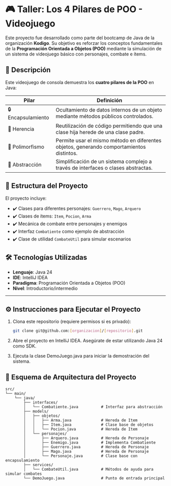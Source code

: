 # 🎮 Taller: Los 4 Pilares de POO - Videojuego

Este proyecto fue desarrollado como parte del bootcamp de Java de la organización **Kodigo**. Su objetivo es reforzar los conceptos fundamentales de la **Programación Orientada a Objetos (POO)** mediante la simulación de un sistema de videojuego básico con personajes, combate e ítems.

## 📘 Descripción

Este videojuego de consola demuestra los **cuatro pilares de la POO** en Java:

| Pilar          | Definición                                                                 |
|----------------|---------------------------------------------------------------------------|
| 🔒 Encapsulamiento | Ocultamiento de datos internos de un objeto mediante métodos públicos controlados. |
| 🧬 Herencia         | Reutilización de código permitiendo que una clase hija herede de una clase padre.   |
| 🔄 Polimorfismo     | Permite usar el mismo método en diferentes objetos, generando comportamientos distintos. |
| 📝 Abstracción      | Simplificación de un sistema complejo a través de interfaces o clases abstractas.     |

## 🧠 Estructura del Proyecto

El proyecto incluye:

- ✔️ Clases para diferentes personajes: `Guerrero`, `Mago`, `Arquero`
- ✔️ Clases de ítems: `Item`, `Pocion`, `Arma`
- ✔️ Mecánica de combate entre personajes y enemigos
- ✔️ Interfaz `Combatiente` como ejemplo de abstracción
- ✔️ Clase de utilidad `CombateUtil` para simular escenarios

## 🛠️ Tecnologías Utilizadas

- **Lenguaje**: Java 24
- **IDE**: IntelliJ IDEA
- **Paradigma**: Programación Orientada a Objetos (POO)
- **Nivel**: Introductorio/intermedio

---

## ⚙️ Instrucciones para Ejecutar el Proyecto

1. Clona este repositorio (requiere permisos si es privado):

   ```bash
   git clone git@github.com:[organizacion]/[repositorio].git
   ```
 2. Abre el proyecto en IntelliJ IDEA.
    Asegúrate de estar utilizando Java 24 como SDK.

3. Ejecuta la clase DemoJuego.java para iniciar la demostración del sistema.

## 🧱 Esquema de Arquitectura del Proyecto
```
src/
└── main/
    └── java/
        ├── interfaces/
        │   └── Combatiente.java          # Interfaz para abstracción
        ├── models/
        │   ├── objetos/
        │   │   ├── Arma.java             # Hereda de Item
        │   │   ├── Item.java             # Clase base de objetos
        │   │   └── Pocion.java           # Hereda de Item
        │   └── personajes/
        │       ├── Arquero.java          # Hereda de Personaje
        │       ├── Enemigo.java          # Implementa Combatiente
        │       ├── Guerrero.java         # Hereda de Personaje
        │       ├── Mago.java             # Hereda de Personaje
        │       └── Personaje.java        # Clase base con encapsulamiento
        ├── services/
        │   └── CombateUtil.java          # Métodos de ayuda para simular combates
        └── DemoJuego.java                # Punto de entrada principal
```
